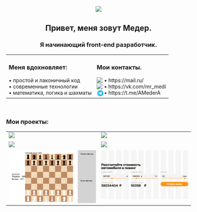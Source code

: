<div align="center"><img src="https://media1.giphy.com/media/fvx95jkua5th3YeThr/giphy.gif?cid=ecf05e47pcm1rl35tdsuwehrn7sjhdxe2mtezzpmr4zlwqqv&rid=giphy.gif&ct=s" width="300"/>
</div>
<h2 align="center">Привет, меня зовут Медер.</h2>
<h3 align="center">Я начинающий front-end разработчик.</h3>

<table align="center" cellspacing="0" cellpadding="0" width="500px">
<tr width="500px">
  <td valign="top">
  <h3>Меня вдохновляет:</h3>
  • простой и лаконичный код <br>
  • современные технологии <br>
  • математика, логика и шахматы  <br>
  </td>
  <td valign="top">
   <h3>Мои контакты.</h3>
   • <img align="left" src="https://cdn.icon-icons.com/icons2/1380/PNG/512/emblemmail_93498.png" width="20"/>https://mail.ru/ <br>
   • <img align="left" src="https://cdn.icon-icons.com/icons2/832/PNG/128/vk_icon-icons.com_66681.png" width="20"/>https://vk.com/mr_medi <br>
   • <img align="left" src="./icon/tg.svg" width="20"/>https://t.me/AMederA <br>
  </td>
</tr>
</table> 
<br>

<h3 align="left">Мои проекты:</h3>
<table align="center" cellspacing="0" cellpadding="0" width="100%">
<tr>
  <td valign="top" width="50%">
  <img src="https://github.com/Meder84/Meder84/blob/main/gif/Movies_frontent1024.gif" width="100%"/>
  </td>
  <td valign="top" width="50%">
  <img src="https://github.com/Meder84/Meder84/blob/main/gif/mesto1024.gif" width="100%"/>
  </td>
</tr>
<tr>
  <td valign="top" width="50%">
  <img src="https://github.com/Meder84/Meder84/blob/main/gif/russianTravel1024.gif" width="100%"/>
  </td>
  <td valign="top" width="50%">
  <img src="https://github.com/Meder84/Meder84/blob/main/gif/howToLearn1024.gif" width="100%"/>
  </td>
</tr>
<tr>
  <td valign="top" width="50%">
  <img src="https://github.com/Meder84/Meder84/blob/main/gif/chess.gif" width="100%"/>
  </td>
  <td valign="top" width="50%">
  <img src="https://github.com/Meder84/Meder84/blob/main/gif/Oxem.gif" width="100%"/>
  </td>
</tr>
</table>
